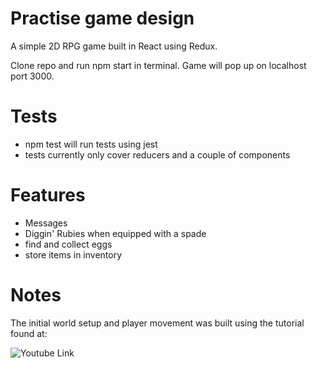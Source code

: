 # Practise game design

A simple 2D RPG game built in React using Redux. 

Clone repo and run npm start in terminal. Game will pop up on localhost port 3000.

# Tests

- npm test will run tests using jest
- tests currently only cover reducers and a couple of components 

# Features

- Messages
- Diggin' Rubies when equipped with a spade
- find and collect eggs
- store items in inventory 


# Notes

The initial world setup and player movement was built using the tutorial found at: 

![Youtube Link](https://www.youtube.com/watch?v=QZcNGfcn-oo&index=2&list=PL7LIfgWox4lqIxOFQQzQMLIzYvNPHal8O)
